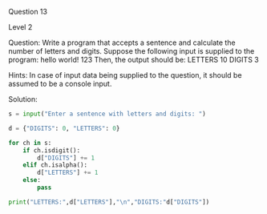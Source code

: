 Question 13

Level 2

Question: Write a program that accepts a sentence and calculate the number
of letters and digits. Suppose the following input is supplied to the program:
   hello world! 123 
Then, the output should be: 
LETTERS 10
DIGITS 3

Hints: In case of input data being supplied to the question, it should be 
assumed to be a console input.

Solution:

```python
s = input("Enter a sentence with letters and digits: ")

d = {"DIGITS": 0, "LETTERS": 0}

for ch in s:
    if ch.isdigit():
        d["DIGITS"] += 1
    elif ch.isalpha():
        d["LETTERS"] += 1
    else:
        pass

print("LETTERS:",d["LETTERS"],"\n","DIGITS:"d["DIGITS"])
```
